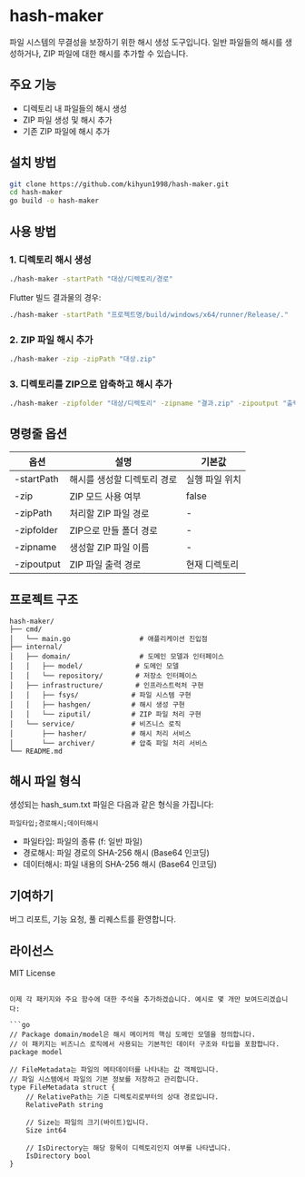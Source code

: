 # hash-maker

파일 시스템의 무결성을 보장하기 위한 해시 생성 도구입니다. 일반 파일들의 해시를 생성하거나, ZIP 파일에 대한 해시를 추가할 수 있습니다.

## 주요 기능

- 디렉토리 내 파일들의 해시 생성
- ZIP 파일 생성 및 해시 추가
- 기존 ZIP 파일에 해시 추가

## 설치 방법

```bash
git clone https://github.com/kihyun1998/hash-maker.git
cd hash-maker
go build -o hash-maker
```

## 사용 방법

### 1. 디렉토리 해시 생성
```bash
./hash-maker -startPath "대상/디렉토리/경로"
```

Flutter 빌드 결과물의 경우:
```bash
./hash-maker -startPath "프로젝트명/build/windows/x64/runner/Release/."
```

### 2. ZIP 파일 해시 추가
```bash
./hash-maker -zip -zipPath "대상.zip"
```

### 3. 디렉토리를 ZIP으로 압축하고 해시 추가
```bash
./hash-maker -zipfolder "대상/디렉토리" -zipname "결과.zip" -zipoutput "출력/경로"
```

## 명령줄 옵션

| 옵션 | 설명 | 기본값 |
|------|------|--------|
| -startPath | 해시를 생성할 디렉토리 경로 | 실행 파일 위치 |
| -zip | ZIP 모드 사용 여부 | false |
| -zipPath | 처리할 ZIP 파일 경로 | - |
| -zipfolder | ZIP으로 만들 폴더 경로 | - |
| -zipname | 생성할 ZIP 파일 이름 | - |
| -zipoutput | ZIP 파일 출력 경로 | 현재 디렉토리 |

## 프로젝트 구조

```
hash-maker/
├── cmd/
│   └── main.go                 # 애플리케이션 진입점
├── internal/
│   ├── domain/                 # 도메인 모델과 인터페이스
│   │   ├── model/             # 도메인 모델
│   │   └── repository/        # 저장소 인터페이스
│   ├── infrastructure/        # 인프라스트럭처 구현
│   │   ├── fsys/             # 파일 시스템 구현
│   │   ├── hashgen/          # 해시 생성 구현
│   │   └── ziputil/          # ZIP 파일 처리 구현
│   └── service/              # 비즈니스 로직
│       ├── hasher/           # 해시 처리 서비스
│       └── archiver/         # 압축 파일 처리 서비스
└── README.md
```

## 해시 파일 형식

생성되는 hash_sum.txt 파일은 다음과 같은 형식을 가집니다:
```
파일타입;경로해시;데이터해시
```

- 파일타입: 파일의 종류 (f: 일반 파일)
- 경로해시: 파일 경로의 SHA-256 해시 (Base64 인코딩)
- 데이터해시: 파일 내용의 SHA-256 해시 (Base64 인코딩)

## 기여하기

버그 리포트, 기능 요청, 풀 리퀘스트를 환영합니다.

## 라이선스

MIT License
```

이제 각 패키지와 주요 함수에 대한 주석을 추가하겠습니다. 예시로 몇 개만 보여드리겠습니다:

```go
// Package domain/model은 해시 메이커의 핵심 도메인 모델을 정의합니다.
// 이 패키지는 비즈니스 로직에서 사용되는 기본적인 데이터 구조와 타입을 포함합니다.
package model

// FileMetadata는 파일의 메타데이터를 나타내는 값 객체입니다.
// 파일 시스템에서 파일의 기본 정보를 저장하고 관리합니다.
type FileMetadata struct {
    // RelativePath는 기준 디렉토리로부터의 상대 경로입니다.
    RelativePath string

    // Size는 파일의 크기(바이트)입니다.
    Size int64

    // IsDirectory는 해당 항목이 디렉토리인지 여부를 나타냅니다.
    IsDirectory bool
}
